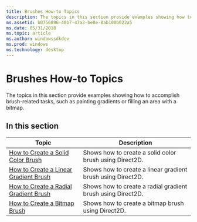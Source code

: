 ```yaml
---
title: Brushes How-to Topics
description: The topics in this section provide examples showing how to accomplish brush-related tasks, such as painting gradients or filling an area with a bitmap.
ms.assetid: b0756896-40b7-47a3-be8e-8ab100b022a5
ms.date: 05/31/2018
ms.topic: article
ms.author: windowssdkdev
ms.prod: windows
ms.technology: desktop
---
```


# Brushes How-to Topics

The topics in this section provide examples showing how to accomplish brush-related tasks, such as painting gradients or filling an area with a bitmap.

## In this section



| Topic                                                                                         | Description                                                            |
|-----------------------------------------------------------------------------------------------|------------------------------------------------------------------------|
| [How to Create a Solid Color Brush](how-to-create-a-solid-color-brush.md)<br/>         | Shows how to create a solid color brush using Direct2D.<br/>     |
| [How to Create a Linear Gradient Brush](how-to-create-a-linear-gradient-brush.md)<br/> | Shows how to create a linear gradient brush using Direct2D.<br/> |
| [How to Create a Radial Gradient Brush](how-to-create-a-radial-gradient-brush.md)<br/> | Shows how to create a radial gradient brush using Direct2D.<br/> |
| [How to Create a Bitmap Brush](how-to-create-a-bitmap-brush.md)<br/>                   | Shows how to create a bitmap brush using Direct2D.<br/>          |



 

 

 





